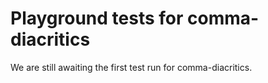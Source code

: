 # Playground tests for comma-diacritics
We are still awaiting the first test run for comma-diacritics.

